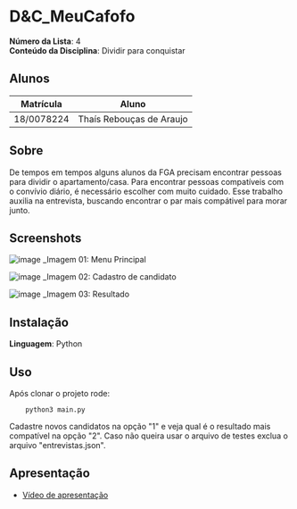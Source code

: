 
# D&C_MeuCafofo

**Número da Lista**: 4<br>
**Conteúdo da Disciplina**: Dividir para conquistar<br>

## Alunos
|Matrícula | Aluno |
| -- | -- |
| 18/0078224  |  Thaís Rebouças de Araujo |

## Sobre 
De tempos em tempos alguns alunos da FGA precisam encontrar pessoas para dividir o apartamento/casa.
Para encontrar pessoas compatíveis com o convívio diário, é necessário escolher com muito cuidado.
Esse trabalho auxilia na entrevista, buscando encontrar o par mais compátivel para morar junto. 

## Screenshots
![image](https://github.com/Thais-ra/thais-ra/assets/35047444/5421170d-94e0-4668-bc95-039d576679f7)
_Imagem 01: Menu Principal

![image](https://github.com/Thais-ra/thais-ra/assets/35047444/c34ea404-467b-41ed-a1e6-5ae26d8a4e55)
_Imagem 02: Cadastro de candidato  

![image](https://github.com/Thais-ra/thais-ra/assets/35047444/aa2604d5-1dc5-45c3-a235-b4828facd0aa)
_Imagem 03: Resultado

## Instalação 
**Linguagem**: Python<br>

## Uso 
Após clonar o projeto rode:

```
    python3 main.py
```
Cadastre novos candidatos na opção "1" e veja qual é o resultado mais compatível na opção "2".
Caso não queira usar o arquivo de testes exclua o arquivo "entrevistas.json".

## Apresentação

- [Vídeo de apresentação](https://unbbr.sharepoint.com/:v:/s/ok632/EXO0kbzlCGhHpBhhpOuGn_sBc4a631-BFW8gZF5ElRa5-w?e=myOIMO&nav=eyJyZWZlcnJhbEluZm8iOnsicmVmZXJyYWxBcHAiOiJTdHJlYW1XZWJBcHAiLCJyZWZlcnJhbFZpZXciOiJTaGFyZURpYWxvZy1MaW5rIiwicmVmZXJyYWxBcHBQbGF0Zm9ybSI6IldlYiIsInJlZmVycmFsTW9kZSI6InZpZXcifX0%3D)

